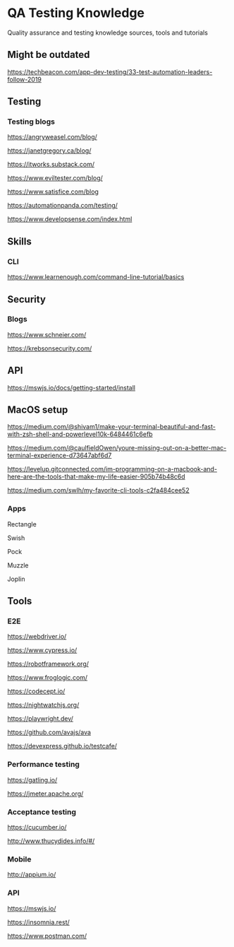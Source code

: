 # QA Testing Knowledge
Quality assurance and testing knowledge sources, tools and tutorials

## Might be outdated
https://techbeacon.com/app-dev-testing/33-test-automation-leaders-follow-2019

## Testing
### Testing blogs
https://angryweasel.com/blog/

https://janetgregory.ca/blog/

https://itworks.substack.com/

https://www.eviltester.com/blog/

https://www.satisfice.com/blog

https://automationpanda.com/testing/

https://www.developsense.com/index.html

## Skills

### CLI 
https://www.learnenough.com/command-line-tutorial/basics


## Security

### Blogs

https://www.schneier.com/

https://krebsonsecurity.com/

## API

https://mswjs.io/docs/getting-started/install


## MacOS setup
https://medium.com/@shivam1/make-your-terminal-beautiful-and-fast-with-zsh-shell-and-powerlevel10k-6484461c6efb

https://medium.com/@caulfieldOwen/youre-missing-out-on-a-better-mac-terminal-experience-d73647abf6d7

https://levelup.gitconnected.com/im-programming-on-a-macbook-and-here-are-the-tools-that-make-my-life-easier-905b74b48c6d

https://medium.com/swlh/my-favorite-cli-tools-c2fa484cee52

### Apps
Rectangle 

Swish

Pock

Muzzle

Joplin


## Tools

### E2E
https://webdriver.io/

https://www.cypress.io/

https://robotframework.org/

https://www.froglogic.com/

https://codecept.io/

https://nightwatchjs.org/

https://playwright.dev/

https://github.com/avajs/ava

https://devexpress.github.io/testcafe/


### Performance testing

https://gatling.io/

https://jmeter.apache.org/

### Acceptance testing

https://cucumber.io/

http://www.thucydides.info/#/

### Mobile
http://appium.io/

### API

https://mswjs.io/

https://insomnia.rest/

https://www.postman.com/

